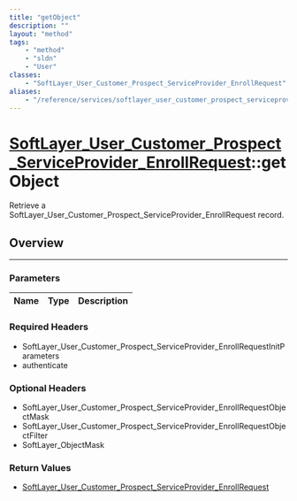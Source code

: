 ```yaml
---
title: "getObject"
description: ""
layout: "method"
tags:
    - "method"
    - "sldn"
    - "User"
classes:
    - "SoftLayer_User_Customer_Prospect_ServiceProvider_EnrollRequest"
aliases:
    - "/reference/services/softlayer_user_customer_prospect_serviceprovider_enrollrequest/getObject"
---
```

# [SoftLayer_User_Customer_Prospect_ServiceProvider_EnrollRequest](/reference/services/SoftLayer_User_Customer_Prospect_ServiceProvider_EnrollRequest)::getObject


Retrieve a SoftLayer_User_Customer_Prospect_ServiceProvider_EnrollRequest record.


## Overview 


-----

### Parameters 
|Name | Type | Description |
| --- | --- | --- |


### Required Headers
* SoftLayer_User_Customer_Prospect_ServiceProvider_EnrollRequestInitParameters
* authenticate


### Optional Headers
* SoftLayer_User_Customer_Prospect_ServiceProvider_EnrollRequestObjectMask
* SoftLayer_User_Customer_Prospect_ServiceProvider_EnrollRequestObjectFilter
* SoftLayer_ObjectMask

### Return Values
* <a href='/reference/datatypes/SoftLayer_User_Customer_Prospect_ServiceProvider_EnrollRequest'>SoftLayer_User_Customer_Prospect_ServiceProvider_EnrollRequest </a>




